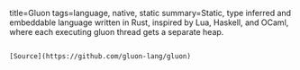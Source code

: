 title=Gluon
tags=language, native, static
summary=Static, type inferred and embeddable language written in Rust, inspired by Lua, Haskell, and OCaml, where each executing gluon thread gets a separate heap.
~~~~~~

[Source](https://github.com/gluon-lang/gluon)
